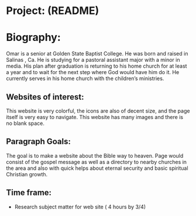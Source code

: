 <!DOCTYPE html>
# Project: (README)
# Biography:
<p> Omar is a senior at Golden State Baptist College. He was born and raised in Salinas , Ca. He is studying for a pastoral assistant major with a minor in media. His plan after graduation is returning to his home church for at least a year and to wait for the next step where God would have him do it. He currently serves in his home church with the children’s ministries. </p>

## Websites of interest: 
<p> <https://www.canva.com>  This website is very colorful, the icons are also of decent size, and the page itself is very easy to navigate. 
<https://www.amazon.com>  This website has many images and there is no blank space. </p> 

## Paragraph Goals:
<p> The goal is to make a website about the Bible way to heaven. Page would consist of the gospel message as well as a directory to nearby churches in the area and also with quick helps about eternal security and basic spiritual Christian growth. 

## Time frame:
* Research subject matter for web site ( 4 hours by 3/4)

